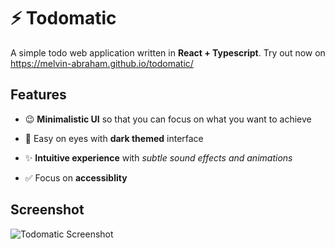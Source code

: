 # ⚡ Todomatic

A simple todo web application written in **React + Typescript**. Try out now on <https://melvin-abraham.github.io/todomatic/>

## Features

- 😉 **Minimalistic UI** so that you can focus on what you want to achieve

- 👀 Easy on eyes with **dark themed** interface

- ✨ **Intuitive experience** with _subtle sound effects and animations_

- ✅ Focus on **accessiblity**

## Screenshot

![Todomatic Screenshot](./assets/todomatic-screenshot.png)
